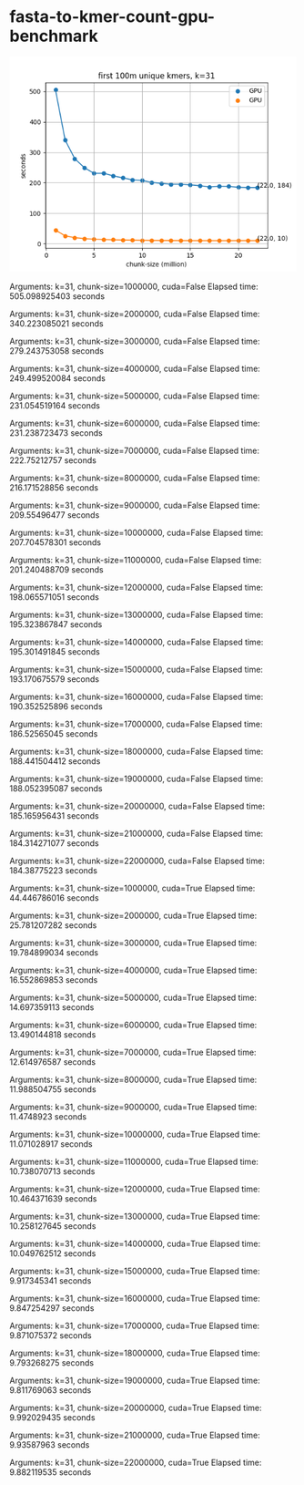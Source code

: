 # fasta-to-kmer-count-gpu-benchmark

![alt text](https://github.com/jorgenwh/fasta-to-kmer-count-gpu-benchmark/blob/main/runtimeplot.png)

Arguments: k=31, chunk-size=1000000, cuda=False
Elapsed time: 505.098925403 seconds

Arguments: k=31, chunk-size=2000000, cuda=False
Elapsed time: 340.223085021 seconds

Arguments: k=31, chunk-size=3000000, cuda=False
Elapsed time: 279.243753058 seconds

Arguments: k=31, chunk-size=4000000, cuda=False
Elapsed time: 249.499520084 seconds

Arguments: k=31, chunk-size=5000000, cuda=False
Elapsed time: 231.054519164 seconds

Arguments: k=31, chunk-size=6000000, cuda=False
Elapsed time: 231.238723473 seconds

Arguments: k=31, chunk-size=7000000, cuda=False
Elapsed time: 222.75212757 seconds

Arguments: k=31, chunk-size=8000000, cuda=False
Elapsed time: 216.171528856 seconds

Arguments: k=31, chunk-size=9000000, cuda=False
Elapsed time: 209.55496477 seconds

Arguments: k=31, chunk-size=10000000, cuda=False
Elapsed time: 207.704578301 seconds

Arguments: k=31, chunk-size=11000000, cuda=False
Elapsed time: 201.240488709 seconds

Arguments: k=31, chunk-size=12000000, cuda=False
Elapsed time: 198.065571051 seconds

Arguments: k=31, chunk-size=13000000, cuda=False
Elapsed time: 195.323867847 seconds

Arguments: k=31, chunk-size=14000000, cuda=False
Elapsed time: 195.301491845 seconds

Arguments: k=31, chunk-size=15000000, cuda=False
Elapsed time: 193.170675579 seconds

Arguments: k=31, chunk-size=16000000, cuda=False
Elapsed time: 190.352525896 seconds

Arguments: k=31, chunk-size=17000000, cuda=False
Elapsed time: 186.52565045 seconds

Arguments: k=31, chunk-size=18000000, cuda=False
Elapsed time: 188.441504412 seconds

Arguments: k=31, chunk-size=19000000, cuda=False
Elapsed time: 188.052395087 seconds

Arguments: k=31, chunk-size=20000000, cuda=False
Elapsed time: 185.165956431 seconds

Arguments: k=31, chunk-size=21000000, cuda=False
Elapsed time: 184.314271077 seconds

Arguments: k=31, chunk-size=22000000, cuda=False
Elapsed time: 184.38775223 seconds

Arguments: k=31, chunk-size=1000000, cuda=True
Elapsed time: 44.446786016 seconds

Arguments: k=31, chunk-size=2000000, cuda=True
Elapsed time: 25.781207282 seconds

Arguments: k=31, chunk-size=3000000, cuda=True
Elapsed time: 19.784899034 seconds

Arguments: k=31, chunk-size=4000000, cuda=True
Elapsed time: 16.552869853 seconds

Arguments: k=31, chunk-size=5000000, cuda=True
Elapsed time: 14.697359113 seconds

Arguments: k=31, chunk-size=6000000, cuda=True
Elapsed time: 13.490144818 seconds

Arguments: k=31, chunk-size=7000000, cuda=True
Elapsed time: 12.614976587 seconds

Arguments: k=31, chunk-size=8000000, cuda=True
Elapsed time: 11.988504755 seconds

Arguments: k=31, chunk-size=9000000, cuda=True
Elapsed time: 11.4748923 seconds

Arguments: k=31, chunk-size=10000000, cuda=True
Elapsed time: 11.071028917 seconds

Arguments: k=31, chunk-size=11000000, cuda=True
Elapsed time: 10.738070713 seconds

Arguments: k=31, chunk-size=12000000, cuda=True
Elapsed time: 10.464371639 seconds

Arguments: k=31, chunk-size=13000000, cuda=True
Elapsed time: 10.258127645 seconds

Arguments: k=31, chunk-size=14000000, cuda=True
Elapsed time: 10.049762512 seconds

Arguments: k=31, chunk-size=15000000, cuda=True
Elapsed time: 9.917345341 seconds

Arguments: k=31, chunk-size=16000000, cuda=True
Elapsed time: 9.847254297 seconds

Arguments: k=31, chunk-size=17000000, cuda=True
Elapsed time: 9.871075372 seconds

Arguments: k=31, chunk-size=18000000, cuda=True
Elapsed time: 9.793268275 seconds

Arguments: k=31, chunk-size=19000000, cuda=True
Elapsed time: 9.811769063 seconds

Arguments: k=31, chunk-size=20000000, cuda=True
Elapsed time: 9.992029435 seconds

Arguments: k=31, chunk-size=21000000, cuda=True
Elapsed time: 9.93587963 seconds

Arguments: k=31, chunk-size=22000000, cuda=True
Elapsed time: 9.882119535 seconds

